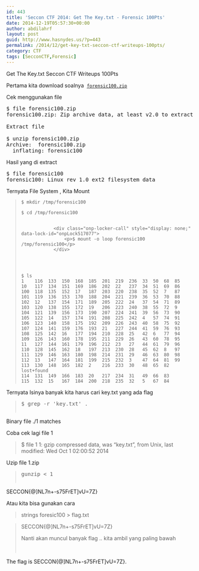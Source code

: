```yaml
---
id: 443
title: 'Seccon CTF 2014: Get The Key.txt - Forensic 100Pts'
date: 2014-12-19T05:57:30+00:00
author: abdilahrf
layout: post
guid: http://www.hasnydes.us/?p=443
permalink: /2014/12/get-key-txt-seccon-ctf-writeups-100pts/
category: CTF
tags: [SecconCTF,Forensic]
---
```

Get The Key.txt Seccon CTF Writeups 100Pts

Pertama kita download soalnya  [`forensic100.zip`](https://github.com/ctfs/write-ups/blob/master/seccon-ctf-2014/get-the-key-txt/forensic100.zip)

Cek menggunakan file

<pre>$ file forensic100.zip
forensic100.zip: Zip archive data, at least v2.0 to extract

Extract file

$ unzip forensic100.zip
Archive:  forensic100.zip
  inflating: forensic100
</pre>

<!--more-->

Hasil yang di extract

<pre>$ file forensic100
forensic100: Linux rev 1.0 ext2 filesystem data</pre>

Ternyata File System , Kita Mount

>     $ mkdir /tmp/forensic100
>     
>     $ cd /tmp/forensic100
>     
>                
>                 <div class="onp-locker-call" style="display: none;" data-lock-id="onpLock517077">
>                     <p>$ mount -o loop forensic100 /tmp/forensic100</p>
>                 </div>
>              
>     
>             
>     
>     $ ls
>     1    116  133  150  168  185  201  219  236  33  50  68  85
>     10   117  134  151  169  186  202  22   237  34  51  69  86
>     100  118  135  152  17   187  203  220  238  35  52  7   87
>     101  119  136  153  170  188  204  221  239  36  53  70  88
>     102  12   137  154  171  189  205  222  24   37  54  71  89
>     103  120  138  155  172  19   206  223  240  38  55  72  9
>     104  121  139  156  173  190  207  224  241  39  56  73  90
>     105  122  14   157  174  191  208  225  242  4   57  74  91
>     106  123  140  158  175  192  209  226  243  40  58  75  92
>     107  124  141  159  176  193  21   227  244  41  59  76  93
>     108  125  142  16   177  194  210  228  25   42  6   77  94
>     109  126  143  160  178  195  211  229  26   43  60  78  95
>     11   127  144  161  179  196  212  23   27   44  61  79  96
>     110  128  145  162  18   197  213  230  28   45  62  8   97
>     111  129  146  163  180  198  214  231  29   46  63  80  98
>     112  13   147  164  181  199  215  232  3    47  64  81  99
>     113  130  148  165  182  2    216  233  30   48  65  82  lost+found
>     114  131  149  166  183  20   217  234  31   49  66  83
>     115  132  15   167  184  200  218  235  32   5   67  84
>     
>     

Ternyata Isinya banyak kita harus cari key.txt yang ada flag

> <pre>$ grep -r <span class="pl-s1"><span class="pl-pds">'</span>key.txt<span class="pl-pds">'</span></span> <span class="pl-s3">.</span>
Binary file ./1 matches
</pre>

Coba cek lagi file 1

> $ file 1 1: gzip compressed data, was &#8220;key.txt&#8221;, from Unix, last modified: Wed Oct 1 02:00:52 2014

Uzip file 1.zip

> <pre>gunzip <span class="pl-k">&lt;</span> 1
SECCON{@]NL7n+-s75FrET]vU=7Z}</pre>

Atau kita bisa gunakan cara

> strings foresic100 > flag.txt
  
> SECCON{@]NL7n+-s75FrET]vU=7Z}
> 
> Nanti akan muncul banyak flag .. kita ambil yang paling bawah
> 
> &nbsp;

The flag is SECCON{@]NL7n+-s75FrET]vU=7Z}.